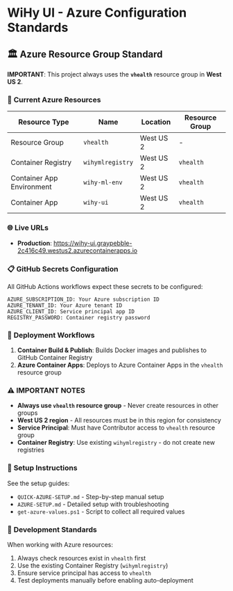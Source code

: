 # WiHy UI - Azure Configuration Standards

## 🏛️ **Azure Resource Group Standard**

**IMPORTANT**: This project always uses the **`vhealth`** resource group in **West US 2**.

### 📍 **Current Azure Resources**

| Resource Type | Name | Location | Resource Group |
|---------------|------|----------|----------------|
| Resource Group | `vhealth` | West US 2 | - |
| Container Registry | `wihymlregistry` | West US 2 | `vhealth` |
| Container App Environment | `wihy-ml-env` | West US 2 | `vhealth` |
| Container App | `wihy-ui` | West US 2 | `vhealth` |

### 🌐 **Live URLs**
- **Production**: https://wihy-ui.graypebble-2c416c49.westus2.azurecontainerapps.io

### 📋 **GitHub Secrets Configuration**

All GitHub Actions workflows expect these secrets to be configured:

```
AZURE_SUBSCRIPTION_ID: Your Azure subscription ID
AZURE_TENANT_ID: Your Azure tenant ID  
AZURE_CLIENT_ID: Service principal app ID
REGISTRY_PASSWORD: Container registry password
```

### 🚀 **Deployment Workflows**

1. **Container Build & Publish**: Builds Docker images and publishes to GitHub Container Registry
2. **Azure Container Apps**: Deploys to Azure Container Apps in the `vhealth` resource group

### ⚠️ **IMPORTANT NOTES**

- **Always use `vhealth` resource group** - Never create resources in other groups
- **West US 2 region** - All resources must be in this region for consistency
- **Service Principal**: Must have Contributor access to `vhealth` resource group
- **Container Registry**: Use existing `wihymlregistry` - do not create new registries

### 🔧 **Setup Instructions**

See the setup guides:
- `QUICK-AZURE-SETUP.md` - Step-by-step manual setup
- `AZURE-SETUP.md` - Detailed setup with troubleshooting
- `get-azure-values.ps1` - Script to collect all required values

### 📖 **Development Standards**

When working with Azure resources:
1. Always check resources exist in `vhealth` first
2. Use the existing Container Registry (`wihymlregistry`)
3. Ensure service principal has access to `vhealth`
4. Test deployments manually before enabling auto-deployment
